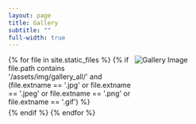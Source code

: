 ```yaml
---
layout: page
title: Gallery
subtitle: ""
full-width: true
---
```


<style>
  .image-grid {
    display: grid;
    grid-template-columns: repeat(auto-fill, minmax(200px, 1fr));
    gap: 5px;
  }
  .image-grid img {
    max-width: 100%;
    height: auto;
  }
</style>

<div class="image-grid">
  {% for file in site.static_files %}
    {% if file.path contains '/assets/img/gallery_all/' and (file.extname == '.jpg' or file.extname == '.jpeg' or file.extname == '.png' or file.extname == '.gif') %}
      <img src="{{ file.path }}" alt="Gallery Image">
    {% endif %}
  {% endfor %}
</div>
